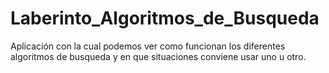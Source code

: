 # Laberinto_Algoritmos_de_Busqueda
Aplicación con la cual podemos ver como funcionan los diferentes algoritmos de busqueda y en que situaciones conviene usar uno u otro.
